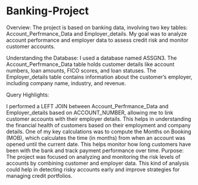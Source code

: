 # Banking-Project
Overview: The project is based on banking data, involving two key tables: Account_Perfrmance_Data and Employer_details. My goal was to analyze account performance and employer data to assess credit risk and monitor customer accounts.

Understanding the Database: I used a database named ASSGN3. The Account_Perfrmance_Data table holds customer details like account numbers, loan amounts, FICO scores, and loan statuses. The Employer_details table contains information about the customer’s employer, including company name, industry, and revenue.

Query Highlights:

I performed a LEFT JOIN between Account_Perfrmance_Data and Employer_details based on ACCOUNT_NUMBER, allowing me to link customer accounts with their employer details. This helps in understanding the financial health of customers based on their employment and company details.
One of my key calculations was to compute the Months on Booking (MOB), which calculates the time (in months) from when an account was opened until the current date. This helps monitor how long customers have been with the bank and track payment performance over time.
Purpose: The project was focused on analyzing and monitoring the risk levels of accounts by combining customer and employer data. This kind of analysis could help in detecting risky accounts early and improve strategies for managing credit portfolios.
